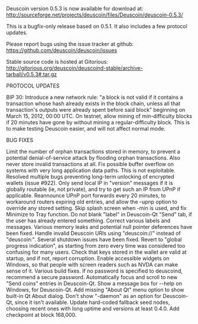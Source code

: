 Deuscoin version 0.5.3 is now available for download at:
http://sourceforge.net/projects/deuscoin/files/Deuscoin/deuscoin-0.5.3/

This is a bugfix-only release based on 0.5.1.
It also includes a few protocol updates.

Please report bugs using the issue tracker at github:
https://github.com/deuscoin/deuscoin/issues

Stable source code is hosted at Gitorious:
http://gitorious.org/deuscoin/deuscoind-stable/archive-tarball/v0.5.3#.tar.gz

PROTOCOL UPDATES

BIP 30: Introduce a new network rule: "a block is not valid if it contains a transaction whose hash already exists in the block chain, unless all that transaction's outputs were already spent before said block" beginning on March 15, 2012, 00:00 UTC.
On testnet, allow mining of min-difficulty blocks if 20 minutes have gone by without mining a regular-difficulty block. This is to make testing Deuscoin easier, and will not affect normal mode.

BUG FIXES

Limit the number of orphan transactions stored in memory, to prevent a potential denial-of-service attack by flooding orphan transactions. Also never store invalid transactions at all.
Fix possible buffer overflow on systems with very long application data paths. This is not exploitable.
Resolved multiple bugs preventing long-term unlocking of encrypted wallets
(issue #922).
Only send local IP in "version" messages if it is globally routable (ie, not private), and try to get such an IP from UPnP if applicable.
Reannounce UPnP port forwards every 20 minutes, to workaround routers expiring old entries, and allow the -upnp option to override any stored setting.
Skip splash screen when -min is used, and fix Minimize to Tray function.
Do not blank "label" in Deuscoin-Qt "Send" tab, if the user has already entered something.
Correct various labels and messages.
Various memory leaks and potential null pointer deferences have been fixed.
Handle invalid Deuscoin URIs using "deuscoin://" instead of "deuscoin:".
Several shutdown issues have been fixed.
Revert to "global progress indication", as starting from zero every time was considered too confusing for many users.
Check that keys stored in the wallet are valid at startup, and if not, report corruption.
Enable accessible widgets on Windows, so that people with screen readers such as NVDA can make sense of it.
Various build fixes.
If no password is specified to deuscoind, recommend a secure password.
Automatically focus and scroll to new "Send coins" entries in Deuscoin-Qt.
Show a message box for --help on Windows, for Deuscoin-Qt.
Add missing "About Qt" menu option to show built-in Qt About dialog.
Don't show "-daemon" as an option for Deuscoin-Qt, since it isn't available.
Update hard-coded fallback seed nodes, choosing recent ones with long uptime and versions at least 0.4.0.
Add checkpoint at block 168,000.
